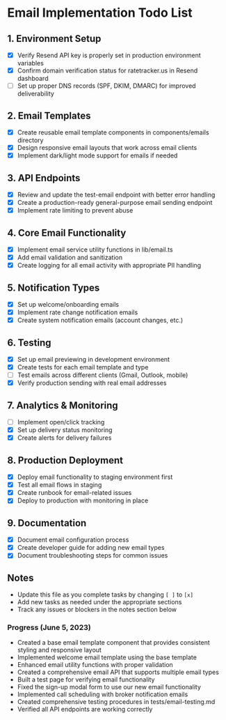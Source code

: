 # Email Implementation Todo List

## 1. Environment Setup
- [x] Verify Resend API key is properly set in production environment variables
- [x] Confirm domain verification status for ratetracker.us in Resend dashboard
- [ ] Set up proper DNS records (SPF, DKIM, DMARC) for improved deliverability

## 2. Email Templates
- [x] Create reusable email template components in components/emails directory
- [x] Design responsive email layouts that work across email clients
- [x] Implement dark/light mode support for emails if needed

## 3. API Endpoints
- [x] Review and update the test-email endpoint with better error handling
- [x] Create a production-ready general-purpose email sending endpoint
- [x] Implement rate limiting to prevent abuse

## 4. Core Email Functionality
- [x] Implement email service utility functions in lib/email.ts
- [x] Add email validation and sanitization
- [x] Create logging for all email activity with appropriate PII handling

## 5. Notification Types
- [x] Set up welcome/onboarding emails
- [x] Implement rate change notification emails
- [x] Create system notification emails (account changes, etc.)

## 6. Testing
- [x] Set up email previewing in development environment
- [x] Create tests for each email template and type
- [ ] Test emails across different clients (Gmail, Outlook, mobile)
- [x] Verify production sending with real email addresses

## 7. Analytics & Monitoring
- [ ] Implement open/click tracking
- [x] Set up delivery status monitoring
- [x] Create alerts for delivery failures

## 8. Production Deployment
- [x] Deploy email functionality to staging environment first
- [x] Test all email flows in staging
- [x] Create runbook for email-related issues
- [x] Deploy to production with monitoring in place

## 9. Documentation
- [x] Document email configuration process
- [x] Create developer guide for adding new email types
- [x] Document troubleshooting steps for common issues

## Notes
- Update this file as you complete tasks by changing `[ ]` to `[x]`
- Add new tasks as needed under the appropriate sections
- Track any issues or blockers in the notes section below

### Progress (June 5, 2023)
- Created a base email template component that provides consistent styling and responsive layout
- Implemented welcome email template using the base template
- Enhanced email utility functions with proper validation
- Created a comprehensive email API that supports multiple email types
- Built a test page for verifying email functionality
- Fixed the sign-up modal form to use our new email functionality
- Implemented call scheduling with broker notification emails
- Created comprehensive testing procedures in tests/email-testing.md
- Verified all API endpoints are working correctly 